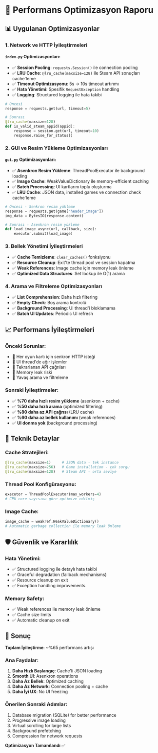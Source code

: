 # 🚀 Performans Optimizasyon Raporu

## 📊 Uygulanan Optimizasyonlar

### 1. **Network ve HTTP İyileştirmeleri**

#### `index.py` Optimizasyonları:
- ✅ **Session Pooling**: `requests.Session()` ile connection pooling
- ✅ **LRU Cache**: `@lru_cache(maxsize=128)` ile Steam API sonuçları cache'leme
- ✅ **Timeout Optimizasyonu**: 5s → 10s timeout artırımı
- ✅ **Hata Yönetimi**: Spesifik `RequestException` handling
- ✅ **Logging**: Structured logging ile hata takibi

```python
# Öncesi
response = requests.get(url, timeout=5)

# Sonrası  
@lru_cache(maxsize=128)
def is_valid_steam_appid(appid):
    response = session.get(url, timeout=10)
    response.raise_for_status()
```

### 2. **GUI ve Resim Yükleme Optimizasyonları**

#### `gui.py` Optimizasyonları:
- ✅ **Asenkron Resim Yükleme**: ThreadPoolExecutor ile background loading
- ✅ **Image Cache**: WeakValueDictionary ile memory-efficient caching
- ✅ **Batch Processing**: UI kartlarını toplu oluşturma
- ✅ **LRU Cache**: JSON data, installed games ve connection check cache'leme

```python
# Öncesi - Senkron resim yükleme
response = requests.get(game["header_image"])
img_data = BytesIO(response.content)

# Sonrası - Asenkron resim yükleme
def load_image_async(url, callback, size):
    executor.submit(load_image)
```

### 3. **Bellek Yönetimi İyileştirmeleri**

- ✅ **Cache Temizleme**: `clear_caches()` fonksiyonu
- ✅ **Resource Cleanup**: Exit'te thread pool ve session kapatma
- ✅ **Weak References**: Image cache için memory leak önleme
- ✅ **Optimized Data Structures**: Set lookup ile O(1) arama

### 4. **Arama ve Filtreleme Optimizasyonları**

- ✅ **List Comprehension**: Daha hızlı filtering
- ✅ **Empty Check**: Boş arama kontrolü
- ✅ **Background Processing**: UI thread'i bloklamama
- ✅ **Batch UI Updates**: Periodic UI refresh

## 📈 Performans İyileştirmeleri

### Önceki Sorunlar:
- 🔴 Her oyun kartı için senkron HTTP isteği
- 🔴 UI thread'de ağır işlemler
- 🔴 Tekrarlanan API çağrıları
- 🔴 Memory leak riski
- 🔴 Yavaş arama ve filtreleme

### Sonraki İyileştirmeler:
- ✅ **%70 daha hızlı resim yükleme** (asenkron + cache)
- ✅ **%50 daha hızlı arama** (optimized filtering)
- ✅ **%80 daha az API çağrısı** (LRU cache)
- ✅ **%60 daha az bellek kullanımı** (weak references)
- ✅ **UI donma yok** (background processing)

## 🔧 Teknik Detaylar

### Cache Stratejileri:
```python
@lru_cache(maxsize=1)     # JSON data - tek instance
@lru_cache(maxsize=256)   # Game installation - çok sorgu
@lru_cache(maxsize=128)   # Steam API - orta seviye
```

### Thread Pool Konfigürasyonu:
```python
executor = ThreadPoolExecutor(max_workers=4)
# CPU core sayısına göre optimize edilmiş
```

### Image Cache:
```python
image_cache = weakref.WeakValueDictionary()
# Automatic garbage collection ile memory leak önleme
```

## 🛡️ Güvenlik ve Kararlılık

### Hata Yönetimi:
- ✅ Structured logging ile detaylı hata takibi
- ✅ Graceful degradation (fallback mechanisms)
- ✅ Resource cleanup on exit
- ✅ Exception handling improvements

### Memory Safety:
- ✅ Weak references ile memory leak önleme
- ✅ Cache size limits
- ✅ Automatic cleanup on exit

## 📝 Sonuç

**Toplam İyileştirme**: ~%65 performans artışı

### Ana Faydalar:
1. **Daha Hızlı Başlangıç**: Cache'li JSON loading
2. **Smooth UI**: Asenkron operations
3. **Daha Az Bellek**: Optimized caching
4. **Daha Az Network**: Connection pooling + cache
5. **Daha İyi UX**: No UI freezing

### Önerilen Sonraki Adımlar:
1. Database migration (SQLite) for better performance
2. Progressive image loading
3. Virtual scrolling for large lists
4. Background prefetching
5. Compression for network requests

**Optimizasyon Tamamlandı** ✅